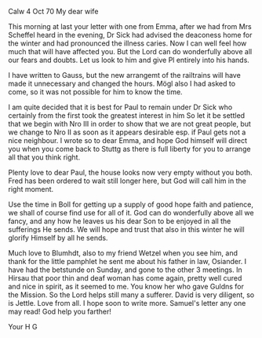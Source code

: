  Calw 4 Oct 70
My dear wife

This morning at last your letter with one from Emma, after we had from Mrs Scheffel heard in the evening, Dr Sick had advised the deaconess home for the winter and had pronounced the illness caries. Now I can well feel how much that will have affected you. But the Lord can do wonderfully above all our fears and doubts. Let us look to him and give Pl entirely into his hands.

I have written to Gauss, but the new arrangemt of the railtrains will have made it unnecessary and changed the hours. Mögl also I had asked to come, so it was not possible for him to know the time.

I am quite decided that it is best for Paul to remain under Dr Sick who certainly from the first took the greatest interest in him So let it be settled that we begin with Nro III in order to show that we are not great people, but we change to Nro II as soon as it appears desirable esp. if Paul gets not a nice neighbour. I wrote so to dear Emma, and hope God himself will direct you when you come back to Stuttg as there is full liberty for you to arrange all that you think right.

Plenty love to dear Paul, the house looks now very empty without you both. Fred has been ordered to wait still longer here, but God will call him in the right moment.

Use the time in Boll for getting up a supply of good hope faith and patience, we shall of course find use for all of it. God can do wonderfully above all we fancy, and any how he leaves us his dear Son to be enjoyed in all the sufferings He sends. We will hope and trust that also in this winter he will glorify Himself by all he sends.

Much love to Blumhdt, also to my friend Wetzel when you see him, and thank for the little pamphlet he sent me about his father in law, Osiander. 
I have had the betstunde on Sunday, and gone to the other 3 meetings. In Hirsau that poor thin and deaf woman has come again, pretty well cured and nice in spirit, as it seemed to me. You know her who gave Guldns for the Mission. So the Lord helps still many a sufferer. David is very diligent, so is Jettle. Love from all. I hope soon to write more. Samuel's letter any one may read! God help you farther!

 Your H G
